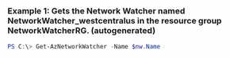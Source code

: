 ### Example 1: Gets the Network Watcher named NetworkWatcher_westcentralus in the resource group NetworkWatcherRG. (autogenerated)
```powershell
PS C:\> Get-AzNetworkWatcher -Name $nw.Name
```

